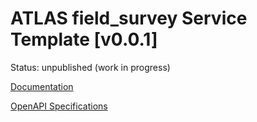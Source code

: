 # ATLAS field_survey Service Template \[v0.0.1\]

Status: unpublished (work in progress)

[Documentation](https://htmlpreview.github.io/?https://github.com/atlasH2020-templates/field_survey/blob/wip0.0.1/doc.html)

[OpenAPI Specifications](https://sensorsystems.iais.fraunhofer.de/doc/?url=https://raw.githubusercontent.com/atlasH2020-templates/field_survey/wip0.0.1/oas)  
